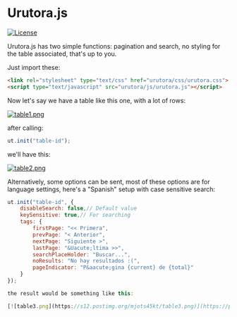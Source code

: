 # Urutora.js

[![License](http://img.shields.io/:license-MIT-blue.svg)](http://doge.mit-license.org)

Urutora.js has two simple functions: pagination and search, no styling for the table associated, that's up to you.

Just import these:

```html
<link rel="stylesheet" type="text/css" href="urutora/css/urutora.css">
<script type="text/javascript" src="urutora/js/urutora.js"></script>
```

Now let's say we have a table like this one, with a lot of rows:

[![table1.png](https://s12.postimg.org/58gq9ujzh/table1.png)](https://postimg.org/image/466jrb161/)

after calling:

```javascript
ut.init("table-id");
```

we'll have this:

[![table2.png](https://s13.postimg.org/d09zwg947/table2.png)](https://postimg.org/image/avpmvd7hf/)

Alternatively, some options can be sent, most of these options are for language settings, here's a "Spanish" setup with case sensitive search:

```javascript
ut.init("table-id", {
    disableSearch: false,// Default value
    keySensitive: true,// For searching
    tags: {
        firstPage: "<< Primera",
        prevPage: "< Anterior",
        nextPage: "Siguiente >",
        lastPage: "&Uacute;ltima >>",
        searchPlaceHolder: "Buscar...",
        noResults: "No hay resultados :(",
        pageIndicator: "P&aacute;gina {current} de {total}"
    }
});

the result would be something like this:

[![table3.png](https://s12.postimg.org/mjots45kt/table3.png)](https://postimg.org/image/5vxbpmat5/)